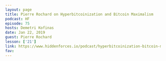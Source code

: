 ```yaml
---
layout: page
title: Pierre Rochard on Hyperbitcoinization and Bitcoin Maximalism
podcast: HF
episode: 75
hosts: Demetri Kofinas
date: Jan 22, 2019
guest: Pierre Rochard
lesson: ['21']
link: https://www.hiddenforces.io/podcast/hyperbitcoinization-bitcoin-maximalist-pierre-rochard
fav: 
---
```

